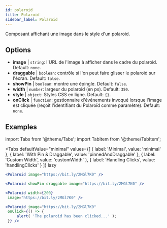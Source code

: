 ```yaml
---
id: polaroid
title: Polaroid
sidebar_label: Polaroid
---
```


Composant affichant une image dans le style d'un polaroid.

## Options

* __image__ | `string`: l'URL de l'image à afficher dans le cadre du polaroid. Default: `none`.
* __draggable__ | `boolean`: contrôle si l'on peut faire glisser le polaroid sur l'écran. Default: `false`.
* __showPin__ | `boolean`: montre une épingle. Default: `false`.
* __width__ | `number`: largeur du polaroid (en px). Default: `350`.
* __style__ | `object`: Styles CSS en ligne. Default: `{}`.
* __onClick__ | `function`: gestionnaire d'événements invoqué lorsque l'image est cliquée (reçoit l'identifiant du Polaroïd comme paramètre). Default: `none`.


## Examples

import Tabs from '@theme/Tabs';
import TabItem from '@theme/TabItem';

<Tabs
    defaultValue="minimal"
    values={[
        { label: 'Minimal', value: 'minimal' },
        { label: 'With Pin & Draggable', value: 'pinnedAndDraggable' },
        { label: 'Custom Width', value: 'customWidth' },
        { label: 'Handling Clicks', value: 'handlingClicks' }
    ]}
    lazy
>

<TabItem value="minimal">

```jsx live
<Polaroid image="https://bit.ly/2MGl7K0" />
```

</TabItem>

<TabItem value="pinnedAndDraggable">

```jsx live
<Polaroid showPin draggable image="https://bit.ly/2MGl7K0" />
```

</TabItem>

<TabItem value="customWidth">

```jsx live
<Polaroid width={200}
 image="https://bit.ly/2MGl7K0" />
```

</TabItem>

<TabItem value="handlingClicks">

```jsx live
<Polaroid image="https://bit.ly/2MGl7K0" 
 onClick={() => {
     alert( 'The polaroid has been clicked...' );
 }} />
```

</TabItem>

</Tabs>
